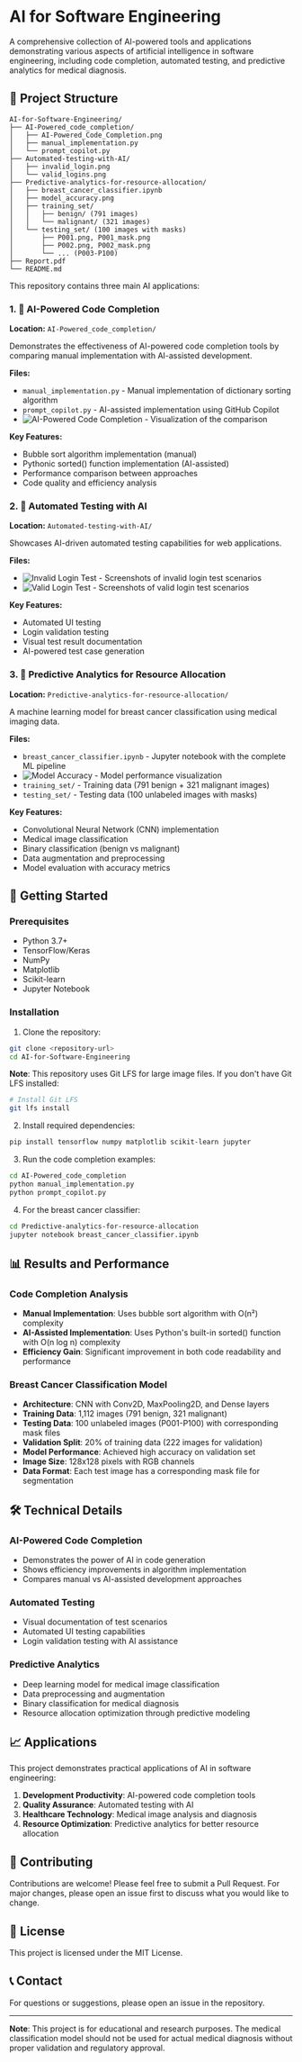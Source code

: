 # AI for Software Engineering

A comprehensive collection of AI-powered tools and applications demonstrating various aspects of artificial intelligence in software engineering, including code completion, automated testing, and predictive analytics for medical diagnosis.

## 📁 Project Structure

```
AI-for-Software-Engineering/
├── AI-Powered_code_completion/
│   ├── AI-Powered_Code_Completion.png
│   ├── manual_implementation.py
│   └── prompt_copilot.py
├── Automated-testing-with-AI/
│   ├── invalid_login.png
│   └── valid_logins.png
├── Predictive-analytics-for-resource-allocation/
│   ├── breast_cancer_classifier.ipynb
│   ├── model_accuracy.png
│   ├── training_set/
│   │   ├── benign/ (791 images)
│   │   └── malignant/ (321 images)
│   └── testing_set/ (100 images with masks)
│       ├── P001.png, P001_mask.png
│       ├── P002.png, P002_mask.png
│       └── ... (P003-P100)
├── Report.pdf
└── README.md
```

This repository contains three main AI applications:

### 1. 🤖 AI-Powered Code Completion
**Location:** `AI-Powered_code_completion/`

Demonstrates the effectiveness of AI-powered code completion tools by comparing manual implementation with AI-assisted development.

**Files:**
- `manual_implementation.py` - Manual implementation of dictionary sorting algorithm
- `prompt_copilot.py` - AI-assisted implementation using GitHub Copilot
- ![AI-Powered Code Completion](AI-Powered_code_completion/code_completion.png) - Visualization of the comparison

**Key Features:**
- Bubble sort algorithm implementation (manual)
- Pythonic sorted() function implementation (AI-assisted)
- Performance comparison between approaches
- Code quality and efficiency analysis

### 2. 🧪 Automated Testing with AI
**Location:** `Automated-testing-with-AI/`

Showcases AI-driven automated testing capabilities for web applications.

**Files:**
- ![Invalid Login Test](Automated-testing-with-AI/invalid_login.png) - Screenshots of invalid login test scenarios
- ![Valid Login Test](Automated-testing-with-AI/valid_logins.png) - Screenshots of valid login test scenarios

**Key Features:**
- Automated UI testing
- Login validation testing
- Visual test result documentation
- AI-powered test case generation

### 3. 🏥 Predictive Analytics for Resource Allocation
**Location:** `Predictive-analytics-for-resource-allocation/`

A machine learning model for breast cancer classification using medical imaging data.

**Files:**
- `breast_cancer_classifier.ipynb` - Jupyter notebook with the complete ML pipeline
- ![Model Accuracy](Predictive-analytics-for-resource-allocation/model_accuracy.png) - Model performance visualization
- `training_set/` - Training data (791 benign + 321 malignant images)
- `testing_set/` - Testing data (100 unlabeled images with masks)

**Key Features:**
- Convolutional Neural Network (CNN) implementation
- Medical image classification
- Binary classification (benign vs malignant)
- Data augmentation and preprocessing
- Model evaluation with accuracy metrics

## 🚀 Getting Started

### Prerequisites

- Python 3.7+
- TensorFlow/Keras
- NumPy
- Matplotlib
- Scikit-learn
- Jupyter Notebook

### Installation

1. Clone the repository:
```bash
git clone <repository-url>
cd AI-for-Software-Engineering
```

**Note**: This repository uses Git LFS for large image files. If you don't have Git LFS installed:
```bash
# Install Git LFS
git lfs install
```

2. Install required dependencies:
```bash
pip install tensorflow numpy matplotlib scikit-learn jupyter
```

3. Run the code completion examples:
```bash
cd AI-Powered_code_completion
python manual_implementation.py
python prompt_copilot.py
```

4. For the breast cancer classifier:
```bash
cd Predictive-analytics-for-resource-allocation
jupyter notebook breast_cancer_classifier.ipynb
```

## 📊 Results and Performance

### Code Completion Analysis
- **Manual Implementation**: Uses bubble sort algorithm with O(n²) complexity
- **AI-Assisted Implementation**: Uses Python's built-in sorted() function with O(n log n) complexity
- **Efficiency Gain**: Significant improvement in both code readability and performance

### Breast Cancer Classification Model
- **Architecture**: CNN with Conv2D, MaxPooling2D, and Dense layers
- **Training Data**: 1,112 images (791 benign, 321 malignant)
- **Testing Data**: 100 unlabeled images (P001-P100) with corresponding mask files
- **Validation Split**: 20% of training data (222 images for validation)
- **Model Performance**: Achieved high accuracy on validation set
- **Image Size**: 128x128 pixels with RGB channels
- **Data Format**: Each test image has a corresponding mask file for segmentation

## 🛠️ Technical Details

### AI-Powered Code Completion
- Demonstrates the power of AI in code generation
- Shows efficiency improvements in algorithm implementation
- Compares manual vs AI-assisted development approaches

### Automated Testing
- Visual documentation of test scenarios
- Automated UI testing capabilities
- Login validation testing with AI assistance

### Predictive Analytics
- Deep learning model for medical image classification
- Data preprocessing and augmentation
- Binary classification for medical diagnosis
- Resource allocation optimization through predictive modeling

## 📈 Applications

This project demonstrates practical applications of AI in software engineering:

1. **Development Productivity**: AI-powered code completion tools
2. **Quality Assurance**: Automated testing with AI
3. **Healthcare Technology**: Medical image analysis and diagnosis
4. **Resource Optimization**: Predictive analytics for better resource allocation

## 🤝 Contributing

Contributions are welcome! Please feel free to submit a Pull Request. For major changes, please open an issue first to discuss what you would like to change.

## 📄 License

This project is licensed under the MIT License.

## 📞 Contact

For questions or suggestions, please open an issue in the repository.

---

**Note**: This project is for educational and research purposes. The medical classification model should not be used for actual medical diagnosis without proper validation and regulatory approval.
